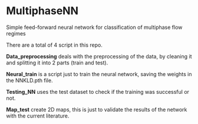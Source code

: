# MultiphaseNN
Simple feed-forward neural network for classification of multiphase flow regimes

There are a total of 4 script in this repo.

**Data_preprocessing** deals with the preprocessing of the data, by cleaning it and splitting it into 2 parts (train and test).

**Neural_train** is a script just to train the neural network, saving the weights in the NNKLD.pth file.

**Testing_NN** uses the test dataset to check if the training was successful or not.

**Map_test** create 2D maps, this is just to validate the results of the network with the current literature.
